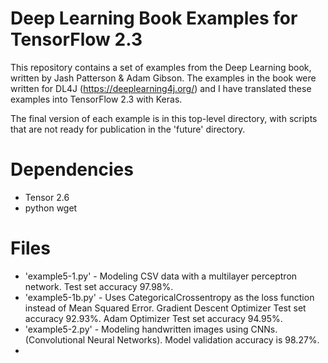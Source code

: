 # Deep Learning Book Examples for TensorFlow 2.3
This repository contains a set of examples from the Deep Learning book, written by Jash Patterson & Adam Gibson. The examples in the book were written for DL4J (https://deeplearning4j.org/) and I have translated these examples into TensorFlow 2.3 with Keras.

The final version of each example is in this top-level directory, with scripts that are not ready for publication in the 'future' directory.

# Dependencies
 - Tensor 2.6
 - python wget

 # Files
  - 'example5-1.py' - Modeling CSV data with a multilayer perceptron network. Test set accuracy 97.98%.
  - 'example5-1b.py' - Uses CategoricalCrossentropy as the loss function instead of Mean Squared Error. Gradient Descent Optimizer Test set accuracy 92.93%. Adam Optimizer Test set accuracy 94.95%.
  - 'example5-2.py' - Modeling handwritten images using CNNs. (Convolutional Neural Networks). Model validation accuracy is 98.27%.
  - 
  
